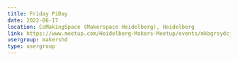 ```yaml
---
title: Friday PiDay
date: 2022-06-17
location: CoMakingSpace (Makerspace Heidelberg), Heidelberg
link: https://www.meetup.com/Heidelberg-Makers-Meetup/events/mkbgrsydcjbwb/
usergroup: makershd
type: usergroup
---
```


